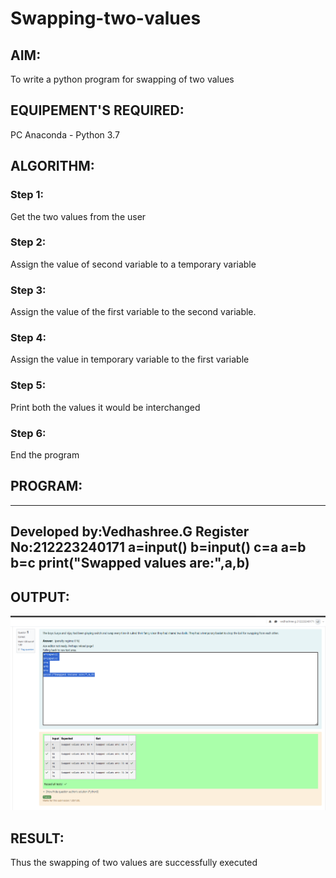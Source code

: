 # Swapping-two-values
## AIM:
To write a python program for swapping of two values
## EQUIPEMENT'S REQUIRED: 
PC
Anaconda - Python 3.7
## ALGORITHM: 
### Step 1:
Get the two values from the user
### Step 2: 
Assign the value of second variable to a temporary variable 
### Step 3: 
Assign the value of the first variable to the second variable.
### Step 4:  
Assign the value in temporary variable to the first variable
### Step 5: 
Print both the values it would be interchanged
### Step 6: 
End the program
## PROGRAM:
---
Developed by:Vedhashree.G
Register No:212223240171
a=input()
b=input()
c=a
a=b
b=c
print("Swapped values are:",a,b)
---
## OUTPUT:
![alt text](image-1.png)





## RESULT:
Thus the swapping of two values are successfully executed



